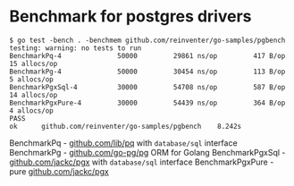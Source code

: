 # Benchmark for postgres drivers

```
$ go test -bench . -benchmem github.com/reinventer/go-samples/pgbench
testing: warning: no tests to run
BenchmarkPq-4        	   50000	     29861 ns/op	     417 B/op	      15 allocs/op
BenchmarkPg-4        	   50000	     30454 ns/op	     113 B/op	       5 allocs/op
BenchmarkPgxSql-4    	   30000	     54708 ns/op	     587 B/op	      14 allocs/op
BenchmarkPgxPure-4   	   30000	     54439 ns/op	     364 B/op	       4 allocs/op
PASS
ok  	github.com/reinventer/go-samples/pgbench	8.242s
```

BenchmarkPq - [github.com/lib/pq](https://github.com/lib/pq/) with `database/sql` interface
BenchmarkPg - [github.com/go-pg/pg](https://github.com/go-pg/pg) ORM for Golang
BenchmarkPgxSql - [github.com/jackc/pgx](https://github.com/jackc/pgx) with `database/sql` interface
BenchmarkPgxPure - pure [github.com/jackc/pgx](https://github.com/jackc/pgx)
